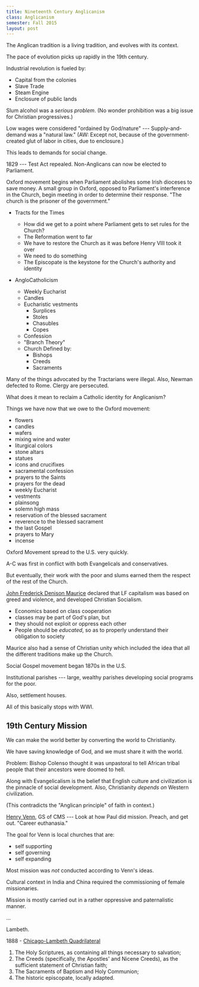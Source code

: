 ```yaml
---
title: Nineteenth Century Anglicanism
class: Anglicanism
semester: Fall 2015
layout: post
---
```


The Anglican tradition is a living tradition, and evolves with its context.

The pace of evolution picks up rapidly in the 19th century.

Industrial revolution is fueled by:

 - Capital from the colonies
 - Slave Trade
 - Steam Engine
 - Enclosure of public lands

Slum alcohol was a _serious problem_. (No wonder prohibition was a big issue for Christian progressives.)

Low wages were considered "ordained by God/nature" --- Supply-and-demand was a "natural law." (AW: Except not, because of the government-created glut of labor in cities, due to enclosure.)

This leads to demands for social change.

1829 --- Test Act repealed. Non-Anglicans can now be elected to Parliament.

Oxford movement begins when Parliament abolishes some Irish dioceses to save money. A small group in Oxford, opposed to Parliament's interference in the Church, begin meeting in order to determine their response. "The church is the prisoner of the government."

 - Tracts for the Times
    - How did we get to a point where Parliament gets to set rules for the Church?
    - The Reformation went to far
    - We have to restore the Church as it was before Henry VIII took it over
    - We need to do something
    - The Episcopate is the keystone for the Church's authority and identity

 - AngloCatholicism
    - Weekly Eucharist
    - Candles
    - Eucharistic vestments
       - Surplices
       - Stoles
       - Chasubles
       - Copes
    - Confession
    - "Branch Theory"
    - Church Defined by:
       - Bishops
       - Creeds
       - Sacraments

Many of the things advocated by the Tractarians were illegal. Also, Newman defected to Rome. Clergy are persecuted.

What does it mean to reclaim a Catholic identity for Anglicanism?

Things we have now that we owe to the Oxford movement:

 - flowers
 - candles
 - wafers
 - mixing wine and water
 - liturgical colors
 - stone altars
 - statues
 - icons and crucifixes
 - sacramental confession
 - prayers to the Saints
 - prayers for the dead
 - weekly Eucharist
 - vestments
 - plainsong
 - solemn high mass
 - reservation of the blessed sacrament
 - reverence to the blessed sacrament
 - the last Gospel
 - prayers to Mary
 - incense

Oxford Movement spread to the U.S. very quickly. 

A-C was first in conflict with both Evangelicals and conservatives.

But eventually, their work with the poor and slums earned them the respect of the rest of the Church.



[John Frederick Denison Maurice](https://en.wikipedia.org/wiki/Frederick_Denison_Maurice) declared that LF capitalism was based on greed and violence, and developed Christian Socialism.

 - Economics based on class cooperation
 - classes may be part of God's plan, but
 - they should not exploit or oppress each other
 - People should be _educated_, so as to properly understand their obligation to society

Maurice also had a sense of Christian unity which included the idea that all the different traditions make up the Church.

Social Gospel movement began 1870s in the U.S.

Institutional parishes --- large, wealthy parishes developing social programs for the poor.

Also, settlement houses.


All of this basically stops with WWI.


## 19th Century Mission 

We can make the world better by converting the world to Christianity.

We have saving knowledge of God, and we must share it with the world.

Problem: Bishop Colenso thought it was unpastoral to tell African tribal people that their ancestors were doomed to hell.

Along with Evangelicalism is the belief that English culture and civilization is the pinnacle of social development. Also, Christianity _depends on_ Western civilization.

(This contradicts the "Anglican principle" of faith in context.)

[Henry Venn](https://en.wikipedia.org/wiki/Henry_Venn_(Church_Missionary_Society)), GS of CMS --- Look at how Paul did mission. Preach, and get out. "Career euthanasia."

The goal for Venn is local churches that are:

 - self supporting
 - self governing
 - self expanding

Most mission was _not_ conducted according to Venn's ideas.

Cultural context in India and China required the commissioning of female missionaries.

Mission is mostly carried out in a rather oppressive and paternalistic manner.

...

Lambeth.

1888 - [Chicago-Lambeth Quadrilateral](https://en.wikipedia.org/wiki/Chicago-Lambeth_Quadrilateral) 

 1. The Holy Scriptures, as containing all things necessary to salvation;
 2. The Creeds (specifically, the Apostles' and Nicene Creeds), as the sufficient statement of Christian faith;
 3. The Sacraments of Baptism and Holy Communion;
 4. The historic episcopate, locally adapted.

